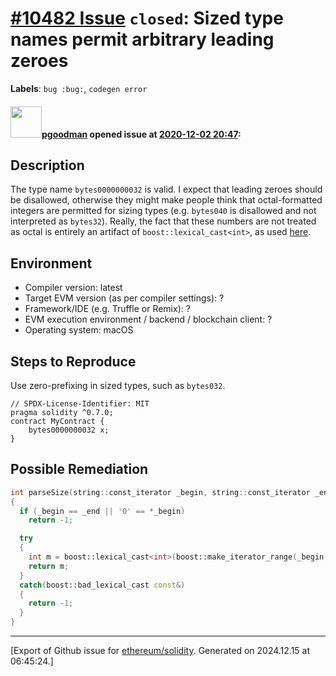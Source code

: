 # [\#10482 Issue](https://github.com/ethereum/solidity/issues/10482) `closed`: Sized type names permit arbitrary leading zeroes
**Labels**: `bug :bug:`, `codegen error`


#### <img src="https://avatars.githubusercontent.com/u/43664?u=bd8e1ceb95a7b9771432c59ddcbf7903485eed66&v=4" width="50">[pgoodman](https://github.com/pgoodman) opened issue at [2020-12-02 20:47](https://github.com/ethereum/solidity/issues/10482):

<!--## Prerequisites

- First, many thanks for taking part in the community. We really appreciate that.
- We realize there is a lot of information requested here. We ask only that you do your best to provide as much information as possible so we can better help you.
- Support questions are better asked in one of the following locations:
	- [Solidity chat](https://gitter.im/ethereum/solidity)
	- [Stack Overflow](https://ethereum.stackexchange.com/)
- Ensure the issue isn't already reported.
- The issue should be reproducible with the latest solidity version; however, this isn't a hard requirement and being reproducible with an older version is sufficient.
-->

## Description

The type name `bytes0000000032` is valid. I expect that leading zeroes should be disallowed, otherwise they might make people think that octal-formatted integers are permitted for sizing types (e.g. `bytes040` is disallowed and not interpreted as `bytes32`). Really, the fact that these numbers are not treated as octal is entirely an artifact of `boost::lexical_cast<int>`, as used [here](https://github.com/ethereum/solidity/blob/develop/liblangutil/Token.cpp#L133).

## Environment

- Compiler version: latest
- Target EVM version (as per compiler settings): ?
- Framework/IDE (e.g. Truffle or Remix): ?
- EVM execution environment / backend / blockchain client: ?
- Operating system: macOS

## Steps to Reproduce

Use zero-prefixing in sized types, such as `bytes032`.

```solidity
// SPDX-License-Identifier: MIT
pragma solidity ^0.7.0;
contract MyContract {
    bytes0000000032 x;
}
```

## Possible Remediation

```c++
int parseSize(string::const_iterator _begin, string::const_iterator _end)
{
  if (_begin == _end || '0' == *_begin)
    return -1;

  try
  {
    int m = boost::lexical_cast<int>(boost::make_iterator_range(_begin, _end));
    return m;
  }
  catch(boost::bad_lexical_cast const&)
  {
    return -1;
  }
}
```




-------------------------------------------------------------------------------



[Export of Github issue for [ethereum/solidity](https://github.com/ethereum/solidity). Generated on 2024.12.15 at 06:45:24.]
